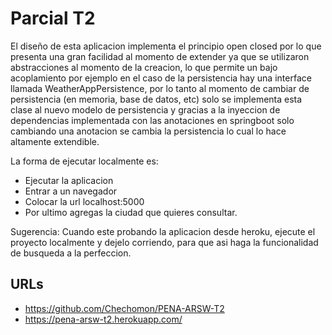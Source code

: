 # Parcial T2

El diseño de esta aplicacion implementa el principio open closed por lo que presenta una gran facilidad al momento de extender ya que se utilizaron abstracciones al momento de la creacion, lo que permite un bajo acoplamiento por ejemplo en el caso de la persistencia hay una interface llamada WeatherAppPersistence, por lo tanto al momento de cambiar de persistencia (en memoria, base de datos, etc) solo se implementa esta clase al nuevo modelo de persistencia y gracias a la inyeccion de dependencias implementada con las anotaciones en springboot solo cambiando una anotacion se cambia la persistencia lo cual lo hace altamente extendible. 

La forma de ejecutar localmente es:
* Ejecutar la aplicacion
* Entrar a un navegador
* Colocar la url localhost:5000
* Por ultimo agregas la ciudad que quieres consultar.

Sugerencia: Cuando este probando la aplicacion desde heroku, ejecute el proyecto localmente y dejelo corriendo, para que asi haga la funcionalidad de busqueda a la perfeccion.

## URLs

* https://github.com/Chechomon/PENA-ARSW-T2
* https://pena-arsw-t2.herokuapp.com/
